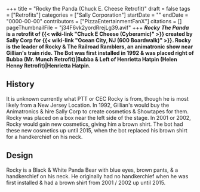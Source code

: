 +++
title = "Rocky the Panda (Chuck E. Cheese Retrofit)"
draft = false
tags = ["Retrofits"]
categories = ["Sally Corporation"]
startDate = ""
endDate = "0000-00-00"
contributors = ["PizzaEntertainmentFanX"]
citations = []
pageThumbnailFile = "j34F6vk2yordRrejLg39.avif"
+++
***Rocky The Panda* is a retrofit of {{< wiki-link "Chuck E Cheese (Cyberamic)" >}} created by Sally Corp for {{< wiki-link "Ocean City, NJ (600 Boardwalk)" >}}. Rocky is the leader of Rocky & The Railroad Ramblers, an animatronic show near Gillian's train ride.
The Bot was first installed in 1992 & was placed right of Bubba (Mr. Munch Retrofit)|Bubba & Left of Henrietta Hatpin (Helen Henny Retrofit)|Henrietta Hatpin.**

## History

It is unknown currently what PTT or CEC Rocky is from, though he is most likely from a New Jersey Location. In 1992, Gillian's would buy the Animatronics & hire Sally Corp to create cosmetics & Showtapes for them. Rocky was placed on a box near the left side of the stage.
In 2001 or 2002, Rocky would gain new cosmetics, giving him a brown shirt. The bot had these new cosmetics up until 2015, when the bot replaced his brown shirt for a handkerchief on his neck.

## Design

Rocky is a Black & White Panda Bear with blue eyes, brown pants, & a handkerchief on his neck. He originally had no handkerchief when he was first installed & had a brown shirt from 2001 / 2002 up until 2015.
